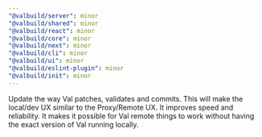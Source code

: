 ```yaml
---
"@valbuild/server": minor
"@valbuild/shared": minor
"@valbuild/react": minor
"@valbuild/core": minor
"@valbuild/next": minor
"@valbuild/cli": minor
"@valbuild/ui": minor
"@valbuild/eslint-plugin": minor
"@valbuild/init": minor
---
```


Update the way Val patches, validates and commits. This will make the local/dev UX similar to the Proxy/Remote UX. It improves speed and reliability. It makes it possible for Val remote things to work without having the exact version of Val running locally.
